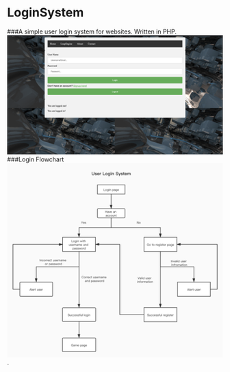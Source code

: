 # LoginSystem
###A simple user login system for websites. Written in PHP. 
![Image](https://github.com/Jingming517/LoginSystem/blob/master/img/loginSystem_screenshot.png)  
###Login Flowchart
![Image](https://github.com/Jingming517/LoginSystem/blob/master/img/User_Login_Flowchart.jpg). 
